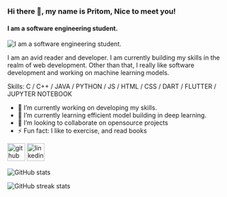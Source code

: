 ### Hi there 👋, my name is Pritom, Nice to meet you!
#### I am a software engineering student.
![I am a software engineering student.](https://arturssmirnovs.github.io/github-profile-readme-generator/images/banner.png)

I am an avid reader and developer. I am currently building my skills in the realm of web development. Other than that, I really like software development and working on machine learning models. 

Skills: C / C++ / JAVA / PYTHON / JS / HTML / CSS / DART / FLUTTER / JUPYTER NOTEBOOK

- 🔭 I’m currently working on developing my skills. 
- 🌱 I’m currently learning efficient model building in deep learning. 
- 👯 I’m looking to collaborate on opensource projects 
- ⚡ Fun fact: I like to exercise, and read books 


[<img src='https://cdn.jsdelivr.net/npm/simple-icons@3.0.1/icons/github.svg' alt='github' height='40'>](https://github.com/PritomKumar)  [<img src='https://cdn.jsdelivr.net/npm/simple-icons@3.0.1/icons/linkedin.svg' alt='linkedin' height='40'>](https://www.linkedin.com/in/pritomkumar/)  

![GitHub stats](https://github-readme-stats.vercel.app/api?username=PritomKumar&show_icons=true)  

![GitHub streak stats](https://github-readme-streak-stats.herokuapp.com/?user=PritomKumar)  

